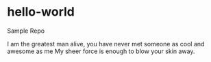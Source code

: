 # hello-world
Sample Repo

I am the greatest man alive, you have never met someone as cool and awesome as me
My sheer force is enough to blow your skin away.
